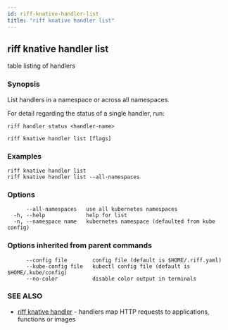 ```yaml
---
id: riff-knative-handler-list
title: "riff knative handler list"
---
```

## riff knative handler list

table listing of handlers

### Synopsis

List handlers in a namespace or across all namespaces.

For detail regarding the status of a single handler, run:

	riff handler status <handler-name>

```
riff knative handler list [flags]
```

### Examples

```
riff knative handler list
riff knative handler list --all-namespaces
```

### Options

```
      --all-namespaces   use all kubernetes namespaces
  -h, --help             help for list
  -n, --namespace name   kubernetes namespace (defaulted from kube config)
```

### Options inherited from parent commands

```
      --config file        config file (default is $HOME/.riff.yaml)
      --kube-config file   kubectl config file (default is $HOME/.kube/config)
      --no-color           disable color output in terminals
```

### SEE ALSO

* [riff knative handler](riff_knative_handler.md)	 - handlers map HTTP requests to applications, functions or images

